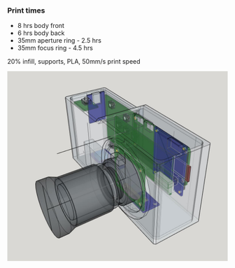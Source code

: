 ### Print times

- 8 hrs body front
- 6 hrs body back
- 35mm aperture ring - 2.5 hrs
- 35mm focus ring - 4.5 hrs

20% infill, supports, PLA, 50mm/s print speed

<img src="../../readme-images/design-see-through.JPG"/>
